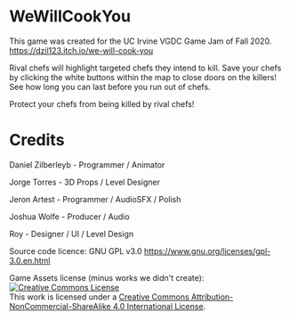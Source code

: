 # WeWillCookYou

This game was created for the UC Irvine VGDC Game Jam of Fall 2020.  
https://dzil123.itch.io/we-will-cook-you

Rival chefs will highlight targeted chefs they intend to kill. Save your chefs by clicking the white buttons within the map to close doors on the killers! See how long you can last before you run out of chefs.

Protect your chefs from being killed by rival chefs!

# Credits

Daniel Zilberleyb - Programmer / Animator

Jorge Torres - 3D Props / Level Designer

Jeron Artest - Programmer / AudioSFX / Polish

Joshua Wolfe - Producer / Audio

Roy - Designer / UI / Level Design





Source code licence: GNU GPL v3.0 https://www.gnu.org/licenses/gpl-3.0.en.html

Game Assets license (minus works we didn't create):  
<a rel="license" href="http://creativecommons.org/licenses/by-nc-sa/4.0/"><img alt="Creative Commons License" style="border-width:0" src="https://i.creativecommons.org/l/by-nc-sa/4.0/80x15.png" /></a><br />This work is licensed under a <a rel="license" href="http://creativecommons.org/licenses/by-nc-sa/4.0/">Creative Commons Attribution-NonCommercial-ShareAlike 4.0 International License</a>.

